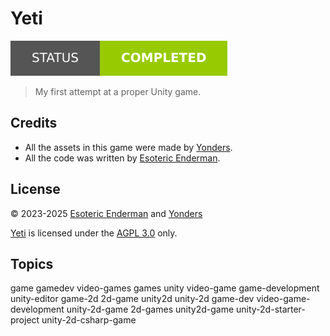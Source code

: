 # Yeti

[![Project Status: Completed](./Assets/Badges/Status.svg)](./)

> My first attempt at a proper Unity game.

## Credits

- All the assets in this game were made by [Yonders](https://itch.io/profile/yonders).
- All the code was written by [Esoteric Enderman](https://enderman.dev).

## License

&copy; 2023-2025 [Esoteric Enderman](https://enderman.dev) and [Yonders](https://itch.io/profile/yonders)

[Yeti](/) is licensed under the [AGPL 3.0](./LICENSE) only.

## Topics

game gamedev video-games games unity video-game game-development unity-editor game-2d 2d-game unity2d unity-2d game-dev video-game-development unity-2d-game 2d-games unity2d-game unity-2d-starter-project unity-2d-csharp-game
